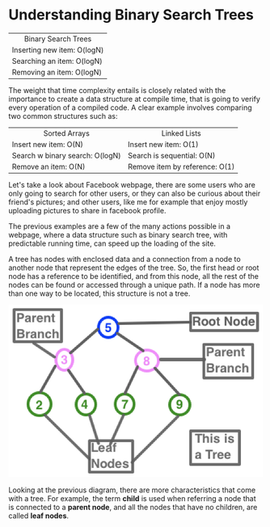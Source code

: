 # Understanding Binary Search Trees

<center><table>
    <tr>
        <td><center>Binary Search Trees</center></td>
    </tr>
    <tr>
        <td>Inserting new item: O(logN)</td>
    </tr>
    <tr>
        <td>Searching an item: O(logN)</td>
    </tr>
    <tr>
        <td>Removing an item: O(logN)</td>
    </tr>
</table></center>

The weight that time complexity entails is closely related with the  importance to create a data structure at compile time, that is going to verify every operation of a compiled code. A clear example involves comparing two common structures such as:

<center><table>
    <tr>
        <td><center>Sorted Arrays</center></td>
        <td><center>Linked Lists</center></td>
    </tr>
    <tr>
        <td>Insert new item: O(N)</td>
        <td>Insert new item: O(1)</td>
    </tr>
    <tr>
        <td>Search w binary search: O(logN)</td>
        <td>Search is sequential: O(N)</td>
    </tr>
    <tr>
        <td>Remove an item: O(N)</td>
        <td>Remove item by reference: O(1)</td>
    </tr>
</table></center>

Let's take a look about Facebook webpage, there are some users who are only going to search for other users, or they can also be curious about their friend's pictures; and other users, like me for example that enjoy mostly uploading pictures to share in facebook profile.

The previous examples are a few of the many actions possible in a webpage, where a data structure such as binary search tree, with predictable running time, can speed up the loading of the site.

A tree has nodes with enclosed data and a connection from a node to another node that represent the edges of the tree. So, the first head or root node has a reference to be identified, and from this node, all the rest of the nodes can be found or accessed through a unique path. If a node has more than one way to be located, this structure is not a tree.

![This is a tree](https://github.com/juliehutchinson001/cs3_data_struct/blob/master/notes/images/Tree.jpg "Example of a Tree")

Looking at the previous diagram, there are more characteristics that come with a tree. For example, the term <strong>child</strong> is used when referring a node that is connected to a <strong>parent node</strong>, and all the nodes that have no children, are called <strong>leaf nodes</strong>.
